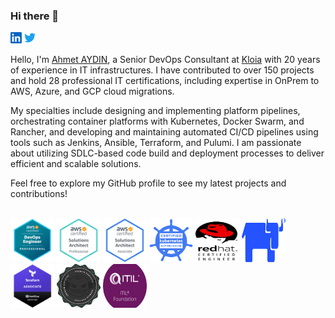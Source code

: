 ### Hi there 👋

<p align="left">

 <a href="https://www.linkedin.com/in/ahmetayd/"><img alt="LinkedIn" height="18" width="18" src="img/linkedin.svg"></a>
 <a href="https://twitter.com/ahm_ayd"><img alt="Twitter" height="18" width="18" src="img/twitter.svg"></a>
</p>

Hello,
I'm [Ahmet AYDIN](https://www.linkedin.com/in/ahmetayd/), a Senior DevOps Consultant at [Kloia](https://www.kloia.com) with 20 years of experience in IT infrastructures. I have contributed to over 150 projects and hold 28 professional IT certifications, including expertise in OnPrem to AWS, Azure, and GCP cloud migrations.

My specialties include designing and implementing platform pipelines, orchestrating container platforms with Kubernetes, Docker Swarm, and Rancher, and developing and maintaining automated CI/CD pipelines using tools such as Jenkins, Ansible, Terraform, and Pulumi. I am passionate about utilizing SDLC-based code build and deployment processes to deliver efficient and scalable solutions.

Feel free to explore my GitHub profile to see my latest projects and contributions!
<br/>
<br/>

<p align="left">
<img src="img/AWS-dep.png" alt="dep" width="70" height="70"/>
<img src="img/AWS-sap.png" alt="sap" width="70" height="70"/>
<img src="img/AWS-saa.png" alt="saa" width="70" height="70"/>
<img src="img/cka.png" alt="cka" width="70" height="70"/>
<img src="img/rhce.svg" alt="rhce" width="70" height="70"/>
<img src="img/rancher.svg" alt="rancher" width="70" height="70"/>
<img src="img/terraform-associate.png" alt="terraform" width="70" height="70"/>
<img src="img/gremlin.svg" alt="gremlin" width="70" height="70"/>
<img src="img/itil.svg" alt="itil" width="70" height="70"/>
</p>

<!--
**ahmetayd/ahmetayd** is a ✨ _special_ ✨ repository because its `README.md` (this file) appears on your GitHub profile.

Here are some ideas to get you started:

- 🔭 I’m currently working on ...
- 🌱 I’m currently learning ...
- 👯 I’m looking to collaborate on ...
- 🤔 I’m looking for help with ...
- 💬 Ask me about ...
- 📫 How to reach me: ...
- 😄 Pronouns: ...
- ⚡ Fun fact: ...
-->
